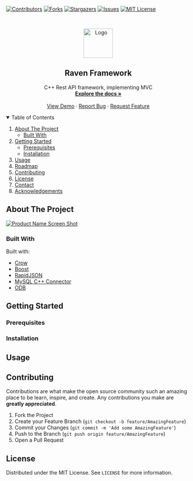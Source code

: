 <!--
*** README.md based on https://github.com/dombidav/raven_framework
-->



<!-- PROJECT SHIELDS -->
<!--
*** https://www.markdownguide.org/basic-syntax/#reference-style-links
-->
[![Contributors][contributors-shield]][contributors-url]
[![Forks][forks-shield]][forks-url]
[![Stargazers][stars-shield]][stars-url]
[![Issues][issues-shield]][issues-url]
[![MIT License][license-shield]][license-url]



<!-- PROJECT LOGO -->
<br />
<p align="center">
  <a href="https://github.com/dombidav/raven_framework">
    <img src="images/logo.png" alt="Logo" width="80" height="80">
  </a>

  <h2 align="center">Raven Framework</h2>

  <p align="center">
    C++ Rest API framework, implementing MVC
    <br />
    <a href="https://github.com/dombidav/raven_framework"><strong>Explore the docs »</strong></a>
    <br />
    <br />
    <a href="https://github.com/dombidav/raven_framework">View Demo</a>
    ·
    <a href="https://github.com/dombidav/raven_framework/issues">Report Bug</a>
    ·
    <a href="https://github.com/dombidav/raven_framework/issues">Request Feature</a>
  </p>
</p>



<!-- TABLE OF CONTENTS -->
<details open="open">
  <summary>Table of Contents</summary>
  <ol>
    <li>
      <a href="#about-the-project">About The Project</a>
      <ul>
        <li><a href="#built-with">Built With</a></li>
      </ul>
    </li>
    <li>
      <a href="#getting-started">Getting Started</a>
      <ul>
        <li><a href="#prerequisites">Prerequisites</a></li>
        <li><a href="#installation">Installation</a></li>
      </ul>
    </li>
    <li><a href="#usage">Usage</a></li>
    <li><a href="#roadmap">Roadmap</a></li>
    <li><a href="#contributing">Contributing</a></li>
    <li><a href="#license">License</a></li>
    <li><a href="#contact">Contact</a></li>
    <li><a href="#acknowledgements">Acknowledgements</a></li>
  </ol>
</details>



<!-- ABOUT THE PROJECT -->
## About The Project

[![Product Name Screen Shot][product-screenshot]](#)

<!-- TODO: Complete about -->

### Built With

Built with:
* [Crow](https://github.com/CrowCpp/crow)
* [Boost](https://www.boost.org/)
* [RapidJSON](https://rapidjson.org/)
* [MySQL C++ Connector](https://dev.mysql.com/doc/connector-cpp/8.0/en/)
* [ODB](https://www.codesynthesis.com/products/odb)



<!-- GETTING STARTED -->
## Getting Started

<!-- TODO: Complete Section -->

### Prerequisites

<!-- TODO: Complete Section -->

### Installation

<!-- TODO: Complete Section -->



<!-- USAGE EXAMPLES -->
## Usage

<!-- TODO: Complete Section -->

<!-- CONTRIBUTING -->
## Contributing

Contributions are what make the open source community such an amazing place to be learn, inspire, and create. Any contributions you make are **greatly appreciated**.

1. Fork the Project
2. Create your Feature Branch (`git checkout -b feature/AmazingFeature`)
3. Commit your Changes (`git commit -m 'Add some AmazingFeature'`)
4. Push to the Branch (`git push origin feature/AmazingFeature`)
5. Open a Pull Request


<!-- LICENSE -->
## License

Distributed under the MIT License. See `LICENSE` for more information.




<!-- MARKDOWN LINKS & IMAGES -->
<!-- https://www.markdownguide.org/basic-syntax/#reference-style-links -->
[contributors-shield]: https://img.shields.io/github/contributors/dombidav/raven_framework.svg?style=for-the-badge
[contributors-url]: https://github.com/dombidav/raven_framework/graphs/contributors
[forks-shield]: https://img.shields.io/github/forks/dombidav/raven_framework.svg?style=for-the-badge
[forks-url]: https://github.com/dombidav/raven_framework/network/members
[stars-shield]: https://img.shields.io/github/stars/dombidav/raven_framework.svg?style=for-the-badge
[stars-url]: https://github.com/dombidav/raven_framework/stargazers
[issues-shield]: https://img.shields.io/github/issues/dombidav/raven_framework.svg?style=for-the-badge
[issues-url]: https://github.com/dombidav/raven_framework/issues
[license-shield]: https://img.shields.io/github/license/dombidav/raven_framework.svg?style=for-the-badge
[license-url]: https://github.com/dombidav/raven_framework/blob/master/LICENSE.md
[product-screenshot]: images/screenshot.png